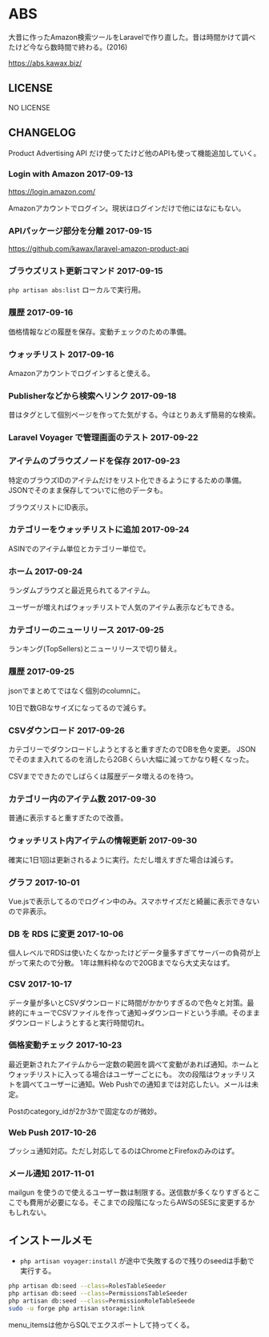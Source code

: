 # ABS

大昔に作ったAmazon検索ツールをLaravelで作り直した。昔は時間かけて調べたけど今なら数時間で終わる。(2016)

https://abs.kawax.biz/

## LICENSE
NO LICENSE

## CHANGELOG

Product Advertising API だけ使ってたけど他のAPIも使って機能追加していく。
 
### Login with Amazon 2017-09-13
https://login.amazon.com/

Amazonアカウントでログイン。現状はログインだけで他にはなにもない。

### APIパッケージ部分を分離 2017-09-15
https://github.com/kawax/laravel-amazon-product-api

### ブラウズリスト更新コマンド 2017-09-15
`php artisan abs:list`
ローカルで実行用。

### 履歴 2017-09-16
価格情報などの履歴を保存。変動チェックのための準備。

### ウォッチリスト 2017-09-16
Amazonアカウントでログインすると使える。

### Publisherなどから検索へリンク 2017-09-18
昔はタグとして個別ページを作ってた気がする。今はとりあえず簡易的な検索。

### Laravel Voyager で管理画面のテスト 2017-09-22

### アイテムのブラウズノードを保存 2017-09-23
特定のブラウズIDのアイテムだけをリスト化できるようにするための準備。JSONでそのまま保存してついでに他のデータも。

ブラウズリストにID表示。

### カテゴリーをウォッチリストに追加 2017-09-24
ASINでのアイテム単位とカテゴリー単位で。

### ホーム 2017-09-24
ランダムブラウズと最近見られてるアイテム。

ユーザーが増えればウォッチリストで人気のアイテム表示などもできる。

### カテゴリーのニューリリース 2017-09-25
ランキング(TopSellers)とニューリリースで切り替え。

### 履歴 2017-09-25
jsonでまとめてではなく個別のcolumnに。

10日で数GBなサイズになってるので減らす。

### CSVダウンロード 2017-09-26
カテゴリーでダウンロードしようとすると重すぎたのでDBを色々変更。
JSONでそのまま入れてるのを消したら2GBくらい大幅に減ってかなり軽くなった。

CSVまでできたのでしばらくは履歴データ増えるのを待つ。

### カテゴリー内のアイテム数 2017-09-30
普通に表示すると重すぎたので改善。

### ウォッチリスト内アイテムの情報更新 2017-09-30
確実に1日1回は更新されるように実行。ただし増えすぎた場合は減らす。

### グラフ 2017-10-01
Vue.jsで表示してるのでログイン中のみ。スマホサイズだと綺麗に表示できないので非表示。

### DB を RDS に変更 2017-10-06
個人レベルでRDSは使いたくなかったけどデータ量多すぎてサーバーの負荷が上がって来たので分散。
1年は無料枠なので20GBまでなら大丈夫なはず。

### CSV 2017-10-17
データ量が多いとCSVダウンロードに時間がかかりすぎるので色々と対策。最終的にキューでCSVファイルを作って通知→ダウンロードという手順。そのままダウンロードしようとすると実行時間切れ。

### 価格変動チェック 2017-10-23
最近更新されたアイテムから一定数の範囲を調べて変動があれば通知。ホームとウォッチリストに入ってる場合はユーザーごとにも。
次の段階はウォッチリストを調べてユーザーに通知。Web Pushでの通知までは対応したい。メールは未定。

Postのcategory_idが2か3かで固定なのが微妙。

### Web Push 2017-10-26
プッシュ通知対応。ただし対応してるのはChromeとFirefoxのみのはず。

### メール通知 2017-11-01
mailgun を使うので使えるユーザー数は制限する。送信数が多くなりすぎるとここでも費用が必要になる。そこまでの段階になったらAWSのSESに変更するかもしれない。

## インストールメモ
- `php artisan voyager:install` が途中で失敗するので残りのseedは手動で実行する。

```bash
php artisan db:seed --class=RolesTableSeeder
php artisan db:seed --class=PermissionsTableSeeder
php artisan db:seed --class=PermissionRoleTableSeede
sudo -u forge php artisan storage:link
```

menu_itemsは他からSQLでエクスポートして持ってくる。
